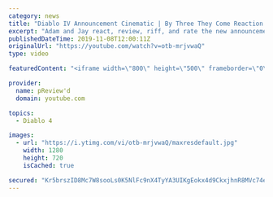 ```yaml
---
category: news
title: "Diablo IV Announcement Cinematic | By Three They Come Reaction / Review / Rating"
excerpt: "Adam and Jay react, review, riff, and rate the new announcement cinematic everyone wanted to see last year at Blizzcon, Diablo IV 'By Three They Come'."
publishedDateTime: 2019-11-08T12:00:11Z
originalUrl: "https://youtube.com/watch?v=otb-mrjvwaQ"
type: video

featuredContent: "<iframe width=\"800\" height=\"500\" frameborder=\"0\" src=\"https://www.youtube.com/embed/otb-mrjvwaQ\" allow=\"accelerometer; autoplay; encrypted-media; gyroscope; picture-in-picture\" allowfullscreen></iframe>"

provider:
  name: pReview'd
  domain: youtube.com

topics:
  - Diablo 4

images:
  - url: "https://i.ytimg.com/vi/otb-mrjvwaQ/maxresdefault.jpg"
    width: 1280
    height: 720
    isCached: true

secured: "Kr5brszID8Mc7W8sooLs0K5NlFc9nX4TyYA3UIKgEokx4d9CkxjhnR8MVc74eRdJLTP0gXyIlS9YSlogGpVsPlWnIjbuX0zbJ2WXoXVvEegRmh1AIqPi26eRpQiZKOC3eDwxqJXnUBfx6cT88G3Kzvf6oVgDe5NXiZK05ib5hl6ZyI/J06UsiM8Qezpaz+oQHzF6myyVbYZ1cZjcH6DmufU+mOVhEGDGUnQHMn7k7di2dHeGUNeFGQQhaG9s4iyRBCnP/eDujYnffK+WS/SsC1snsCmwAoAzuDAYKCkxiVQwNvLZskuTHAAlH+44xbbc/jf8agijIWTHhs5gDp49tJmAZRpVFzhUSBGswOMdr7YvadTdWzvlHSjRoRNbZwzIKbQKqY7WZr9ZYEBBoO0GxivKx/zQ6w1F1ZWkqkimSu3Xd9O5Md9qYpKr/ZwxbRIG;j6d/X+MWreB2wmlg/2ctZA=="
---
```


